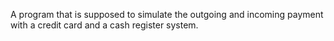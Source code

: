 A program that is supposed to simulate the outgoing and incoming payment with a credit card and a cash register system.
